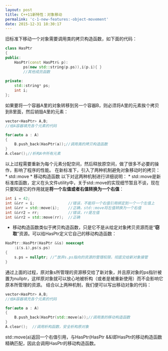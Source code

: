 ```yaml
---
layout: post
title: C++11新特性：对象移动
permalink: 'c-1-new-features:-object-movement'
date: 2015-12-31 18:30:17
---
```

旧标准下移动一个对象需要调用类的拷贝构造函数，如下面的代码：
```C++
class HasPtr
{
public:
    HasPtr(const HasPtr& p):
        ps(new std::string(p.ps)),i(p.i){ }
        //其他成员函数
    
private:
    std::string* ps;
    int i;
};
```
如果要将一个容器A里的对象转移到另一个容器B，则必须将A里的元素挨个拷贝到B里面，然后销毁A里的元素：
```C++
vector<HasPtr> A,B;
//给A容器填充各个元素的代码

for(auto a : A)
{
    B.push_back(HasPtr(a));//调用类的拷贝构造函数
}
A.clear();//析构A中所有元素
```
以上过程需要重新为每个元素分配空间，然后释放原空间，做了很多不必要的操作，影响了程序的性能。
在新标准下，引入了两种机制避免对象移动时的拷贝：
    * std::move 
    * 移动构造函数 
以下对这两种机制进行详细说明：
    * std::move是新标准库函数，定义在头文件utility中，关于std::move的实现细节暂且不谈，现在只要知道它的作用就是**将一个左值或者右值转换为一个右值**：
```C++
int i = 42;
int &&rr = i;               //错误，不能将一个右值引用绑定到一个一个左值上
int &&rr = std::move(i);    //正确，std::move将左值转换为一个右值
int &&rr2 = rr;             //错误，rr是左值
int &&rr2 = std::move(rr);  //正确
```
- 移动构造函数类似于拷贝构造函数，只是它不是从给定对象拷贝资源而是“**窃取**”资源。可以给HasPtr定义它自己的移动构造函数：
```C++
HasPtr::HasPtr(HasPtr &&s) noexcept
    :i(s.i),ps(s.ps)
{
    s.ps = nullptr; //“放弃s.ps指向的资源的管理权限，彻底交给新对象接管
}
```
通过上面的过程，原对象s所管理的资源移交给了新对象，并且原对象的ps指针被置为nullptr，这样原对象就可以放心地被析构（或者是被重新使用）而不会影响它原本所管理的资源。
结合以上两种机制，我们便可以写出移动对象的代码：
```C++
vector<HasPtr> A,B;
//给A容器填充各个元素的代码

for(auto a : A)
{
    B.push_back(HasPtr(std::move(a));//调用类的移动构造函数
}
A.clear();  //调用析构函数，安全析构原对象
```
std::move(a)返回一个右值引用，与HasPtr(HasPtr &&)即HasPtr的移动构造函数精确匹配，因此会调用HasPtr的移动构造函数。


